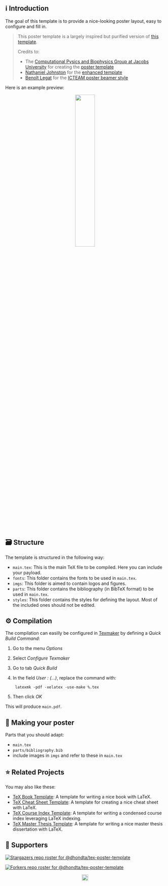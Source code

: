 ## :information_source: Introduction

The goal of this template is to provide a nice-looking poster layout, easy to configure and fill in.

> This poster template is a largely inspired but purified version of [this template](https://github.com/UCL-INMA/ICTEAMposter).
> 
> Credits to:
> - The [Computational Pysics and Biophysics Group at Jacobs University](http://ukleinekat.user.jacobs-university.de/) for creating the [poster template](https://teamwork.jacobs-university.de:8443/confluence/display/CoPandBiG/LaTeX+Poster)
> - [Nathaniel Johnston](https://www.nathanieljohnston.com) for the [enhanced template](https://www.nathanieljohnston.com/2009/08/latex-poster-template/)
> - [Benoît Legat](https://blegat.github.io/) for the [ICTEAM poster beamer style](https://github.com/UCL-INMA/ICTEAMposter)

Here is an example preview:

<p align="center"><img src="https://raw.githubusercontent.com/dhondta/tex-poster-template/master/doc/preview.png" width="35%">


## :card_file_box: Structure

The template is structured in the following way:

- `main.tex`: This is the main TeX file to be compiled. Here you can include your payload.
- `fonts`: This folder contains the fonts to be used in `main.tex`.
- `imgs`: This folder is aimed to contain logos and figures.
- `parts`: This folder contains the bibliography (in BibTeX format) to be used in `main.tex`.
- `styles`: This folder contains the styles for defining the layout. Most of the included ones should not be edited.

## :gear: Compilation

The compilation can easilly be configured in [Texmaker](https://en.wikipedia.org/wiki/Texmaker) by defining a *Quick Build Command*:

1. Go to the menu *Options*
2. Select *Configure Texmaker*
3. Go to tab *Quick Build*
4. In the field *User : (...)*, replace the command with:

        latexmk -pdf -xelatex -use-make %.tex

5. Then click *OK*

This will produce `main.pdf`.

## :newspaper: Making your poster

Parts that you should adapt:

- `main.tex`
- `parts/bibliography.bib`
- include images in `imgs` and refer to these in `main.tex`


## :star: Related Projects

You may also like these:

- [TeX Book Template](https://github.com/dhondta/tex-book-template): A template for writing a nice book with LaTeX.
- [TeX Cheat Sheet Template](https://github.com/dhondta/tex-cheat-sheet-template): A template for creating a nice cheat sheet with LaTeX.
- [TeX Course Index Template](https://github.com/dhondta/tex-course-index-template): A template for writing a condensed course index leveraging LaTeX indexing.
- [TeX Master Thesis Template](https://github.com/dhondta/tex-master-thesis-template): A template for writing a nice master thesis dissertation with LaTeX.


## :clap: Supporters

[![Stargazers repo roster for @dhondta/tex-poster-template](https://reporoster.com/stars/dark/dhondta/tex-poster-template)](https://github.com/dhondta/tex-poster-template/stargazers)

[![Forkers repo roster for @dhondta/tex-poster-template](https://reporoster.com/forks/dark/dhondta/tex-poster-template)](https://github.com/dhondta/tex-poster-template/network/members)

<p align="center"><a href="#"><img src="https://img.shields.io/badge/Back%20to%20top--lightgrey?style=social" alt="Back to top" height="20"/></a></p>

